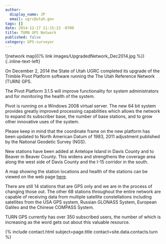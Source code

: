 ```yaml
---
author:
  display_name: JP
  email: ugrc@utah.gov
tags: []
date: 2014-12-17 11:15:13 -0700
title: TURN GPS Network
published: false
category: GPS-surveyor
---
```


![network map]({% link images/UpgradedNetwork_Dec2014.jpg %})
{:.inline-text-left}

On December 2, 2014 the State of Utah UGRC completed its upgrade of the Trimble Pivot Platform software running the The Utah Reference Network (TURN) GPS.

The Pivot Platform 3.1.5 will improve functionality for system administrators and for monitoring the health of the system.

Pivot is running on a Windows 2008 virtual server. The new 64 bit system provides greatly improved processing capabilities which allows the network to expand its subscriber base, the number of base stations, and to grow other innovative uses of the system.

Please keep in mind that the coordinate frame on the new platform has been updated to North American Datum of 1983, 2011 adjustment published by the National Geodetic Survey (NGS).

New stations have been added at Antelope Island in Davis County and to Beaver in Beaver County. This widens and strengthens the coverage area along the west side of Davis County and the I-15 corridor in the south.

A map showing the station locations and health of the stations can be viewed on the web page [here](https://turngps.utah.gov/Map/SensorMap.aspx).

There are still 14 stations that are GPS only and we are in the process of changing those out. The other 68 stations throughout the entire network are capable of receiving data from multiple satellite constellations including satellites from the USA GPS system, Russian GLONASS System, European Galileo and the Chinese COMPASS System.

TURN GPS currently has over 350 subscribed users, the number of which is increasing as the word gets out about this valuable resource.

{% include contact.html subject=page.title contact=site.data.contacts.turn %}
